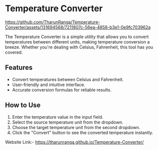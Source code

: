 # Temperature Converter


https://github.com/TharunRanga/Temperature-Converter/assets/131694568/7211807c-56ea-4858-b3e1-0e9fc703962a


The Temperature Converter is a simple utility that allows you to convert temperatures between different units, making temperature conversion a breeze. Whether you're dealing with Celsius, Fahrenheit, this tool has you covered.

## Features

- Convert temperatures between Celsius and Fahrenheit.
- User-friendly and intuitive interface.
- Accurate conversion formulas for reliable results.

## How to Use

1. Enter the temperature value in the input field.
2. Select the source temperature unit from the dropdown.
3. Choose the target temperature unit from the second dropdown.
4. Click the "Convert" button to see the converted temperature instantly.

Website Link:- https://tharunranga.github.io/Temperature-Converter/
